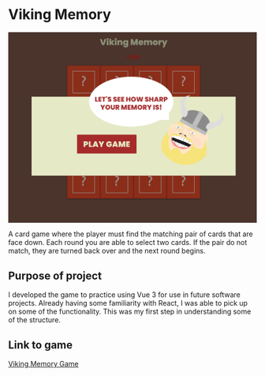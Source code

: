 # Viking Memory

<img style="display: block; margin 5px auto;" src="/public/game-screenshot.png" alt="Viking Memory game" />

A card game where the player must find the matching pair of cards that are face down. Each round you are able to select two cards. If the pair do not match, they are turned back over and the next round begins. 

## Purpose of project

I developed the game to practice using Vue 3 for use in future software projects. Already having some familiarity with React, I was able to pick up on some of the functionality. This was my first step in understanding some of the structure.  

## Link to game

[Viking Memory Game]("https://voluble-cannoli-ea3c86.netlify.app/")